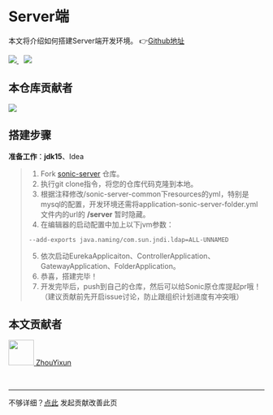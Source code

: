 # Server端

本文将介绍如何搭建Server端开发环境。 👉[Github地址](https://github.com/SonicCloudOrg/sonic-server)

<a href="#">  
<img src="https://img.shields.io/github/stars/SonicCloudOrg/sonic-server?style=social">
<img style="margin-left: 10px" src="https://img.shields.io/github/forks/SonicCloudOrg/sonic-server?style=social">
</a>

## 本仓库贡献者

<a href="https://github.com/SonicCloudOrg/sonic-server/graphs/contributors">
  <img src="https://contrib.rocks/image?repo=SonicCloudOrg/sonic-server" />
</a>

## 搭建步骤

**准备工作**：**jdk15**、Idea

> 1. Fork [sonic-server](https://github.com/SonicCloudOrg/sonic-server) 仓库。
> 2. 执行git clone指令，将您的仓库代码克隆到本地。
> 3. 根据注释修改/sonic-server-common下resources的yml，特别是mysql的配置，开发环境还需将application-sonic-server-folder.yml文件内的url的 **/server** 暂时隐藏。
> 4. 在编辑器的启动配置中加上以下jvm参数：
> ```
> --add-exports java.naming/com.sun.jndi.ldap=ALL-UNNAMED
> ```
> 5. 依次启动EurekaApplicaiton、ControllerApplication、GatewayApplication、FolderApplication。
> 6. 恭喜，搭建完毕！
> 7. 开发完毕后，push到自己的仓库，然后可以给Sonic原仓库提起pr哦！（建议贡献前先开启issue讨论，防止跟组织计划进度有冲突哦）

## 本文贡献者
<div class="cont">
<a href="https://gitee.com/ZhouYixun" target="_blank">
<img src="https://portrait.gitee.com/uploads/avatars/user/2698/8096045_ZhouYixun_1645499109.png!avatar100" width="50"/>
<span>ZhouYixun</span>
</a>
</div>

&nbsp;
&nbsp;
***
不够详细？[点此](https://github.com/SonicCloudOrg/sonic-offical-website/edit/main/src/markdown/contribute/con-server.md) 发起贡献改善此页
